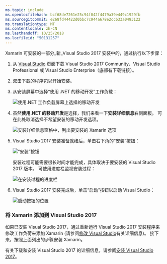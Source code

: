 ```yaml
---
ms.topic: include
ms.openlocfilehash: bcf68de7261e25c94f042f4479a39e449c1929fb
ms.sourcegitcommit: e268fd44422d0bbc7c944a678e2cc633a0493122
ms.translationtype: MT
ms.contentlocale: zh-CN
ms.lasthandoff: 10/25/2018
ms.locfileid: "50131257"
---
```

Xamarin 可安装的一部分_新_Visual Studio 2017 安装中的，通过执行以下步骤：

1. 从 [Visual Studio](https://visualstudio.microsoft.com/vs/) 页面下载 Visual Studio 2017 Community、Visual Studio Professional 或 Visual Studio Enterprise（底部有下载链接）。

2. 双击下载的程序包以开始安装。

3. 从安装屏幕中选择“使用 .NET 的移动开发”工作负载：

    ![使用.NET 工作负载屏幕上选择的移动开发](~/cross-platform/get-started/installation/windows-images/01-mobile-dev-workload.png)

4. 虽然**使用.NET 的移动开发**是选择，我们来看一下**安装详细信息**右侧面板。 可在此处取消选择不希望安装的移动开发选项。

    ![安装详细信息窗格中，列出要安装的 Xamarin 选项](~/cross-platform/get-started/installation/windows-images/02-summary.png)

5. Visual Studio 2017 安装准备就绪后，单击右下角的“安装”按钮：

    ![“安装”按钮](~/cross-platform/get-started/installation/windows-images/03-click-install.png)

   安装过程可能需要很长时间才能完成，具体取决于要安装的 Visual Studio 2017 版本。 可使用进度栏监视安装过程：

    ![在安装过程的进度栏](~/cross-platform/get-started/installation/windows-images/04-progress-bars.png)

6. Visual Studio 2017 安装完成后，单击“启动”按钮以启动 Visual Studio：

    ![启动按钮的位置](~/cross-platform/get-started/installation/windows-images/05-launch.png)

<a name="vs2017" />

### <a name="adding-xamarin-to-visual-studio-2017"></a>将 Xamarin 添加到 Visual Studio 2017

如果已安装 Visual Studio 2017，通过重新运行 Visual Studio 2017 安装程序来修改工作负荷来添加 Xamarin (请参阅[修改 Visual Studio](https://docs.microsoft.com/visualstudio/install/modify-visual-studio)有关详细信息)。 接下来，按照上面列出的步骤安装 Xamarin。

有关下载和安装 Visual Studio 2017 的详细信息，请参阅[安装 Visual Studio 2017](https://docs.microsoft.com/visualstudio/install/install-visual-studio)。
